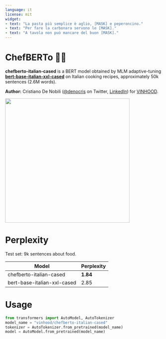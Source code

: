 ```yaml
---
language: it
license: mit
widget:
- text: "La pasta più semplice è aglio, [MASK] e peperoncino."
- text: "Per fare la carbonara servono le [MASK]." 
- text: "A tavola non può mancare del buon [MASK]."
---
```


# ChefBERTo 👨‍🍳 

**chefberto-italian-cased** is a BERT model obtained by MLM adaptive-tuning [**bert-base-italian-xxl-cased**](https://huggingface.co/dbmdz/bert-base-italian-xxl-cased) on Italian cooking recipes, approximately 50k sentences (2.6M words).

**Author:** Cristiano De Nobili ([@denocris](https://twitter.com/denocris) on Twitter, [LinkedIn](https://www.linkedin.com/in/cristiano-de-nobili/)) for [VINHOOD](https://www.vinhood.com/en/).
<p>
    <img src="https://drive.google.com/uc?export=view&id=1u5aY2wKu-X5DAzbOq7rsgGFW5_lGUAQn" width="400"> </br>
</p>

# Perplexity 

Test set: 9k sentences about food.

| Model | Perplexity | 
| ------ | ------ | 
| chefberto-italian-cased | **1.84**  | 
| bert-base-italian-xxl-cased | 2.85  |

# Usage

```python
from transformers import AutoModel, AutoTokenizer
model_name = "vinhood/chefberto-italian-cased"
tokenizer = AutoTokenizer.from_pretrained(model_name)
model = AutoModel.from_pretrained(model_name)
```